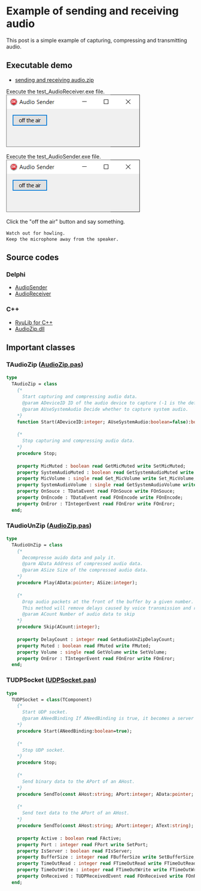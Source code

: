 # Example of sending and receiving audio

This post is a simple example of capturing, compressing and transmitting audio.

## Executable demo

* [sending and receiving audio.zip](./sending%20and%20receiving%20audio.zip)

Execute the test_AudioReceiver.exe file.
![](./pic-1.png)

Execute the test_AudioSender.exe file.
![](./pic-1.png)

Click the "off the air" button and say something.

    Watch out for howling.
    Keep the microphone away from the speaker.

## Source codes

### Delphi
* [AudioSender](https://github.com/ryujt/ryulib-delphi/tree/master/Examples/Audio/AudioSender)
* [AudioReceiver](https://github.com/ryujt/ryulib-delphi/tree/master/Examples/Audio/AudioReceiver)

### C++
* [RyuLib for C++](https://github.com/ryujt/ryulib-cpp)
* [AudioZip.dll](https://github.com/ryujt/ryulib-cpp/tree/master/dll/AudioZip)

## Important classes

### TAudioZip ([AudioZip.pas](https://github.com/ryujt/ryulib-delphi/blob/master/Src/AudioZip.pas))

``` pas
type
  TAudioZip = class
    {*
      Start capturing and compressing audio data.
      @param ADeviceID ID of the audio device to capture (-1 is the default device)
      @param AUseSystemAudio Decide whether to capture system audio.
    *}
    function Start(ADeviceID:integer; AUseSystemAudio:boolean=false):boolean;

    {*
      Stop capturing and compressing audio data.
    *}
    procedure Stop;

    property MicMuted : boolean read GetMicMuted write SetMicMuted;
    property SystemAudioMuted : boolean read GetSystemAudioMuted write SetSystemAudioMuted;
    property MicVolume : single read Get_MicVolume write Set_MicVolume;
    property SystemAudioVolume : single read GetSystemAudioVolume write SetSystemAudioVolume;
    property OnSouce : TDataEvent read FOnSouce write FOnSouce;
    property OnEncode : TDataEvent read FOnEncode write FOnEncode;
    property OnEror : TIntegerEvent read FOnEror write FOnEror;
  end;
```

### TAudioUnZip ([AudioZip.pas](https://github.com/ryujt/ryulib-delphi/blob/master/Src/AudioZip.pas))

``` pas
type
  TAudioUnZip = class
    {*
      Decompresse auido data and paly it.
      @parm AData Address of compressed audio data.
      @param ASize Size of the compressed audio data.
    *}
    procedure Play(AData:pointer; ASize:integer);

    {*
      Drop audio packets at the front of the buffer by a given number.
      This method will remove delays caused by voice transmission and reception.
      @param ACount Number of audio data to skip
    *}
    procedure Skip(ACount:integer);

    property DelayCount : integer read GetAudioUnZipDelayCount;
    property Muted : boolean read FMuted write FMuted;
    property Volume : single read GetVolume write SetVolume;
    property OnEror : TIntegerEvent read FOnEror write FOnEror;
  end;
```

### TUDPSocket ([UDPSocket.pas](https://github.com/ryujt/ryulib-delphi/blob/master/Src/UDPSocket.pas))

``` pas
type
  TUDPSocket = class(TComponent)
    {*
      Start UDP socket.
      @param ANeedBinding If ANeedBinding is true, it becomes a server socket.
    *}
    procedure Start(ANeedBinding:boolean=true);

    {*
      Stop UDP socket.
    *}
    procedure Stop;

    {*
      Send binary data to the APort of an AHost.
    *}
    procedure SendTo(const AHost:string; APort:integer; AData:pointer; ASize:integer); overload;

    {*
      Send text data to the APort of an AHost.
    *}
    procedure SendTo(const AHost:string; APort:integer; AText:string); overload;

    property Active : boolean read FActive;
    property Port : integer read FPort write SetPort;
    property IsServer : boolean read FIsServer;
    property BufferSize : integer read FBufferSize write SetBufferSize;
    property TimeOutRead : integer read FTimeOutRead write FTimeOutRead;
    property TimeOutWrite : integer read FTimeOutWrite write FTimeOutWrite;
    property OnReceived : TUDPReceivedEvent read FOnReceived write FOnReceived;
  end;
```